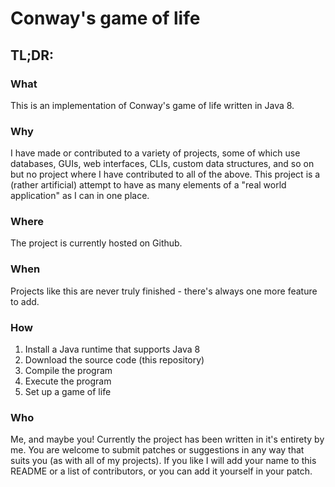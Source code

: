 # Conway's game of life

## TL;DR:
### What
This is an implementation of Conway's game of life written in Java 8.

### Why
I have made or contributed to a variety of projects, some of which use databases, GUIs, web interfaces, CLIs, custom data structures, and so on but no project where I have contributed to all of the above.
This project is a (rather artificial) attempt to have as many elements of a "real world application" as I can in one place.

### Where
The project is currently hosted on Github.

### When
Projects like this are never truly finished - there's always one more feature to add.

### How
1. Install a Java runtime that supports Java 8
2. Download the source code (this repository)
3. Compile the program
4. Execute the program
5. Set up a game of life

### Who
Me, and maybe you!
Currently the project has been written in it's entirety by me.
You are welcome to submit patches or suggestions in any way that suits you (as with all of my projects).
If you like I will add your name to this README or a list of contributors, or you can add it yourself in your patch.